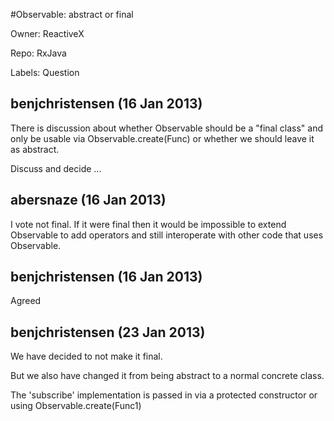 #Observable: abstract or final

Owner: ReactiveX

Repo: RxJava

Labels: Question 

## benjchristensen (16 Jan 2013)

There is discussion about whether Observable should be a "final class" and only be usable via Observable.create(Func) or whether we should leave it as abstract.

Discuss and decide ...


## abersnaze (16 Jan 2013)

I vote not final.
If it were final then it would be impossible to extend Observable to add operators and still interoperate with other code that uses Observable.


## benjchristensen (16 Jan 2013)

Agreed


## benjchristensen (23 Jan 2013)

We have decided to not make it final.

But we also have changed it from being abstract to a normal concrete class.

The 'subscribe' implementation is passed in via a protected constructor or using Observable.create(Func1)


